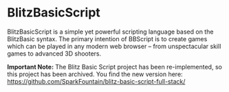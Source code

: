 # BlitzBasicScript
BlitzBasicScript is a simple yet powerful scripting language based on the BlitzBasic syntax. The primary intention of BBScript is to create games which can be played in any modern web browser – from unspectacular skill games to advanced 3D shooters.

**Important Note:** The Blitz Basic Script project has been re-implemented, so this project has been archived. You find the new version here: https://github.com/SparkFountain/blitz-basic-script-full-stack/
